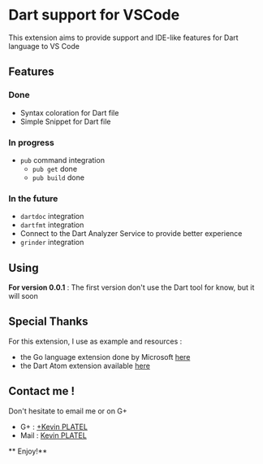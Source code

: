 # Dart support for VSCode

This extension aims to provide support and IDE-like features for Dart language to VS Code

## Features

### Done

* Syntax coloration for Dart file
* Simple Snippet for Dart file

### In progress

* `pub` command integration
	- `pub get` 	done
	- `pub build` done

### In the future

* `dartdoc` integration
* `dartfmt` integration
* Connect to the Dart Analyzer Service to provide better experience
* `grinder` integration

## Using

**For version 0.0.1** :
The first version don't use the Dart tool for know, but it will soon

## Special Thanks

For this extension, I use as example and resources : 
- the Go language extension done by Microsoft [here](https://github.com/Microsoft/vscode-go)
- the Dart Atom extension available [here](https://github.com/dart-atom/dartlang/)

## Contact me !

Don't hesitate to email me or on G+

- G+ : [+Kevin PLATEL](https://plus.google.com/+KévinPlatel)
- Mail : [Kevin PLATEL](platel.kevin@gmail.com) 

** Enjoy!**
